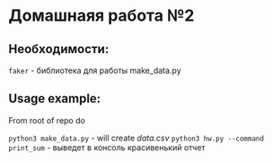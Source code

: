 # Домашнаяя работа №2

## Необходимости:
`faker` - библиотека для работы make_data.py

## Usage example:

From root of repo do


`python3 make_data.py` - will create *data.csv*
`python3 hw.py --command print_sum` - выведет в консоль красивенький отчет
